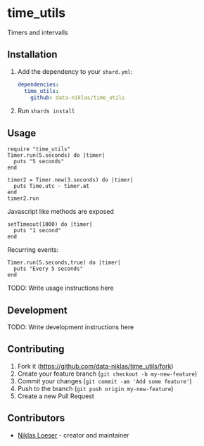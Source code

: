 # time_utils

Timers and intervalls

## Installation

1. Add the dependency to your `shard.yml`:

   ```yaml
   dependencies:
     time_utils:
       github: data-niklas/time_utils
   ```

2. Run `shards install`

## Usage

```crystal
require "time_utils"
Timer.run(5.seconds) do |timer|
  puts "5 seconds"
end

timer2 = Timer.new(3.seconds) do |timer|
  puts Time.utc - timer.at
end
timer2.run
```

Javascript like methods are exposed

```crystal
setTimeout(1000) do |timer|
  puts "1 second"
end
```

Recurring events:

```crystal
Timer.run(5.seconds,true) do |timer|
  puts "Every 5 seconds"
end
```

TODO: Write usage instructions here

## Development

TODO: Write development instructions here

## Contributing

1. Fork it (<https://github.com/data-niklas/time_utils/fork>)
2. Create your feature branch (`git checkout -b my-new-feature`)
3. Commit your changes (`git commit -am 'Add some feature'`)
4. Push to the branch (`git push origin my-new-feature`)
5. Create a new Pull Request

## Contributors

- [Niklas Loeser](https://github.com/data-niklas) - creator and maintainer
